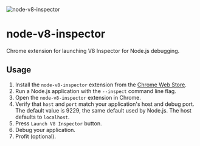 ![node-v8-inspector](https://github.com/continuationlabs/node-v8-inspector/raw/master/images/logo128.png)

# node-v8-inspector

Chrome extension for launching V8 Inspector for Node.js debugging.

## Usage

1. Install the `node-v8-inspector` extension from the [Chrome Web Store](https://chrome.google.com/webstore/detail/nodejs-v8-inspector/lfnddfpljnhbneopljflpombpnkfhggl).
2. Run a Node.js application with the `--inspect` command line flag.
3. Open the `node-v8-inspector` extension in Chrome.
4. Verify that `host` and `port` match your application's host and debug port. The default value is 9229, the same default used by Node.js. The host defaults to `localhost`.
5. Press `Launch V8 Inspector` button.
6. Debug your application.
7. Profit (optional).
